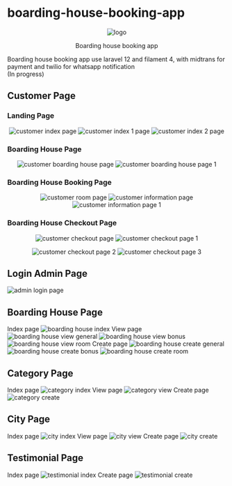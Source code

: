 # boarding-house-booking-app
<p align="center">
    <img src="public/images/logo.svg" alt="logo">
</p>
<p align="center">
    Boarding house booking app
</p>
Boarding house booking app use laravel 12 and filament 4, with midtrans for payment and twilio for whatsapp notification
<br>(In progress)

## Customer Page
### Landing Page
<p align='center'>
    <img src="public/images/customer-index.png" alt="customer index page">
    <img src="public/images/customer-index-1.png" alt="customer index 1 page">
    <img src="public/images/customer-index-2.png" alt="customer index 2 page">
</p>

### Boarding House Page
<p align='center'>
    <img src="public/images/customer-boarding-house.png" alt="customer boarding house page">
    <img src="public/images/customer-boarding-house-1.png" alt="customer boarding house page 1">
</p>

### Boarding House Booking Page
<p align='center'>
    <img src="public/images/customer-rooms.png" alt="customer room page ">
    <img src="public/images/customer-information.png" alt="customer information page">
    <img src="public/images/customer-information-1.png" alt="customer information page 1">
</p>

### Boarding House Checkout Page
<p align='center'>
    <img src="public/images/customer-checkout.png" alt="customer checkout page ">
    <img src="public/images/customer-checkout-1.png" alt="customer checkout page 1">
</p>
<p align='center'>
    <img src="public/images/customer-checkout-2.png" alt="customer checkout page 2">
    <img src="public/images/customer-checkout-3.png" alt="customer checkout page 3">
</p>

## Login Admin Page
![admin login page](/public/images/login-admin.png)

## Boarding House Page
Index page
![boarding house index](/public/images/boarding-house-index.png)
View page
![boarding house view general](/public/images/boarding-house-view-general.png)
![boarding house view bonus](/public/images/boarding-house-view-bonus.png)
![boarding house view room](/public/images/boarding-house-view-room.png)
Create page
![boarding house create general](/public/images/boarding-house-create-general.png)
![boarding house create bonus](/public/images/boarding-house-create-bonus.png)
![boarding house create room](/public/images/boarding-house-create-room.png)

## Category Page
Index page
![category index](/public/images/category-index.png)
View page
![category view](/public/images/category-view.png)
Create page
![category create](/public/images/category-create.png)

## City Page
Index page
![city index](/public/images/city-index.png)
View page
![city view](/public/images/city-view.png)
Create page
![city create](/public/images/city-create.png)

## Testimonial Page
Index page
![testimonial index](/public/images/testimonial-index.png)
Create page
![testimonial create](/public/images/testimonial-create.png)